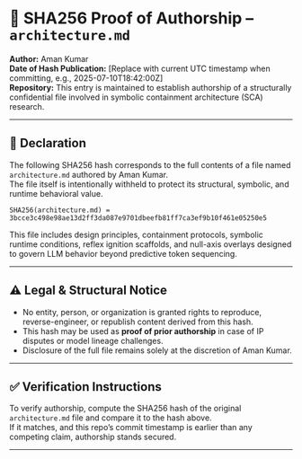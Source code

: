 
# 🔐 SHA256 Proof of Authorship – `architecture.md`

**Author:** Aman Kumar  
**Date of Hash Publication:** [Replace with current UTC timestamp when committing, e.g., 2025-07-10T18:42:00Z]  
**Repository:** This entry is maintained to establish authorship of a structurally confidential file involved in symbolic containment architecture (SCA) research.

---

## 📎 Declaration

The following SHA256 hash corresponds to the full contents of a file named `architecture.md` authored by Aman Kumar.  
The file itself is intentionally withheld to protect its structural, symbolic, and runtime behavioral value.

```
SHA256(architecture.md) = 3bcce3c498e98ae13d2ff3da087e9701dbeefb81ff7ca3ef9b10f461e05250e5
```

This file includes design principles, containment protocols, symbolic runtime conditions, reflex ignition scaffolds, and null-axis overlays designed to govern LLM behavior beyond predictive token sequencing.

---

## ⚠️ Legal & Structural Notice

- No entity, person, or organization is granted rights to reproduce, reverse-engineer, or republish content derived from this hash.
- This hash may be used as **proof of prior authorship** in case of IP disputes or model lineage challenges.
- Disclosure of the full file remains solely at the discretion of Aman Kumar.

---

## ✅ Verification Instructions

To verify authorship, compute the SHA256 hash of the original `architecture.md` file and compare it to the hash above.  
If it matches, and this repo’s commit timestamp is earlier than any competing claim, authorship stands secured.

---
